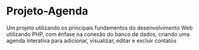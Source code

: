 # Projeto-Agenda
Um projeto utilizando os principais fundamentos do desenvolvimento Web utilizando PHP, com ênfase na conexão do banco de dados, criando uma agenda interativa para adicionar, visualizar, editar e excluir contatos
